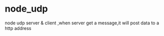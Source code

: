 # node_udp
node udp server &amp; client ,when server get a message,it will post data to a http address
